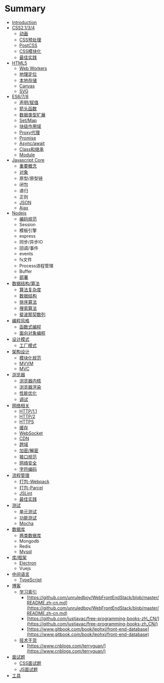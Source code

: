 # Summary

* [Introduction](README.md)
* [CSS2.1/3/4](css2134.md)
  * [动画](css2134/dong-hua.md)
  * [CSS预处理](css2134/cssyu-chu-li.md)
  * [PostCSS](css2134/postcss.md)
  * [CSS模块化](css2134/cssmo-kuai-hua.md)
  * [最佳实践](css2134/zui-jia-shi-jian.md)
* [HTML5](html5.md)
  * [Web Workers](html5/web-workers.md)
  * [地理定位](html5/di-li-ding-wei.md)
  * [本地存储](html5/ben-di-huan-cun.md)
  * [Canvas](html5/canvas.md)
  * [SVG](html5/svg.md)
* [ES6/7/8](es678.md)
  * [声明/赋值](es678/sheng-660e-fu-zhi.md)
  * [箭头函数](es678/jian-tou-han-shu.md)
  * [数据类型扩展](es678/shu-ju-lei-xing-kuo-zhan.md)
  * [Set/Map](es678/setmap.md)
  * [块级作用域](es678/kuai-ji-zuo-yong-yu.md)
  * [Proxy代理](es678/proxydai-li.md)
  * [Promise](es678/promise.md)
  * [Async/await](es678/asyncawait.md)
  * [Class和继承](es678/classhe-ji-cheng.md)
  * [Module](es678/module.md)
* [Javascript Core](javascript-core.md)
  * [重要概念](javascript-core/zhong-yao-gai-nian.md)
  * [对象](javascript-core/dui-xiang.md)
  * 原型/原型链
  * 闭包
  * 递归
  * 正则
  * [JSON](javascript-core/json.md)
  * [Ajax](javascript-core/ajax.md)
* [Nodejs](nodejs.md)
  * [编码规范](nodejs/bian-ma-gui-fan.md)
  * Session
  * 模板引擎
  * express
  * 同步/异步IO
  * 回调/事件
  * events
  * fs文件
  * Process进程管理
  * Buffer
  * [部署](nodejs/bu-shu.md)
* [数据结构/算法](shu-ju-jie-6784-suan-fa.md)
  * [算法复杂度](shu-ju-jie-6784-suan-fa/he-xin-gai-nian.md)
  * [数据结构](shu-ju-jie-6784-suan-fa/shu-ju-jie-gou.md)
  * [排序算法](shu-ju-jie-6784-suan-fa/pai-xu-suan-fa.md)
  * [搜索算法](shu-ju-jie-6784-suan-fa/sou-suo-suan-fa.md)
  * [斐波那契数列](shu-ju-jie-6784-suan-fa/fei-bo-na-qi-shu-lie.md)
* [编程风格](bian-cheng-feng-ge.md)
  * [函数式编程](bian-cheng-feng-ge/han-shu-shi-bian-cheng.md)
  * [面向对象编程](bian-cheng-feng-ge/mian-xiang-dui-xiang-bian-cheng.md)
* [设计模式](she-ji-mo-shi.md)
  * [工厂模式](she-ji-mo-shi/gong-chang-mo-shi.md)
* [架构设计](jia-gou-she-ji.md)
  * [模块化规范](jia-gou-she-ji/mo-kuai-hua-gui-fan.md)
  * [MVVM](jia-gou-she-ji/mvvm.md)
  * [MVC](jia-gou-she-ji/mvc.md)
* [浏览器](liu-lan-qi.md)
  * [浏览器内核](liu-lan-qi/liu-lan-qi-nei-he.md)
  * [浏览器渲染](liu-lan-qi/liu-lan-qi-xuan-ran.md)
  * [性能优化](liu-lan-qi/xing-neng-you-hua.md)
  * [调试](liu-lan-qi/diao-shi.md)
* [网络相关](wang-luo-xiang-guan.md)
  * [HTTP/1.1](wang-luo-xiang-guan/http11.md)
  * [HTTP/2](wang-luo-xiang-guan/http2.md)
  * [HTTPS](wang-luo-xiang-guan/https.md)
  * [缓存](wang-luo-xiang-guan/huan-cun.md)
  * [WebSocket](wang-luo-xiang-guan/websocket.md)
  * [CDN](wang-luo-xiang-guan/cdn.md)
  * [跨域](wang-luo-xiang-guan/kua-yu.md)
  * [加密/解密](wang-luo-xiang-guan/jia-5bc6-jie-mi.md)
  * [接口规范](wang-luo-xiang-guan/jie-kou-gui-fan.md)
  * [网络安全](wang-luo-xiang-guan/wang-luo-an-quan.md)
  * [字符编码](wang-luo-xiang-guan/zi-fu-bian-ma.md)
* [流程管理](liu-cheng-guan-li.md)
  * [打包-Webpack](liu-cheng-guan-li/da-5305-webpack.md)
  * [打包-Parcel](liu-cheng-guan-li/da-5305-parcel.md)
  * [JSLint](liu-cheng-guan-li/jslint.md)
  * [最佳实践](liu-cheng-guan-li/zui-jia-shi-jian.md)
* [测试](ce-shi.md)
  * [单元测试](ce-shi/dan-yuan-ce-shi.md)
  * [功能测试](ce-shi/gong-neng-ce-shi.md)
  * [Mocha](ce-shi/mocha.md)
* [数据库](shu-ju-ku.md)
  * [两类数据库](shu-ju-ku/liang-lei-shu-ju-ku.md)
  * Mongodb
  * Redis
  * [Mysql](shu-ju-ku/mysql.md)
* [库/框架](5e93-kuang-jia.md)
  * [Electron](5e93-kuang-jia/electron.md)
  * Vuejs
* [中间语言](zhong-jian-yu-yan.md)
  * [TypeScript](zhong-jian-yu-yan/typescript.md)
* [博客](bo-ke.md)
  * [学习索引](bo-ke/xue-xi-suo-yin.md)
    * [https://github.com/unruledboy/WebFrontEndStack/blob/master/README.zh-cn.md](https://github.com/unruledboy/WebFrontEndStack/blob/master/README.zh-cn.md)
    * [https://github.com/justjavac/free-programming-books-zh\_CN/](https://github.com/justjavac/free-programming-books-zh_CN/)
    * [https://www.gitbook.com/book/leohxj/front-end-database](https://www.gitbook.com/book/leohxj/front-end-database)
  * [技术干货](bo-ke/ji-zhu-gan-huo.md)
    * [https://www.cnblogs.com/terryguan/](https://www.cnblogs.com/terryguan/)
* [面试题](mian-shi-ti.md)
  * [CSS面试题](mian-shi-ti/cssmian-shi-ti.md)
  * [JS面试题](mian-shi-ti/jsmian-shi-ti.md)
* [工具](gong-ju.md)

